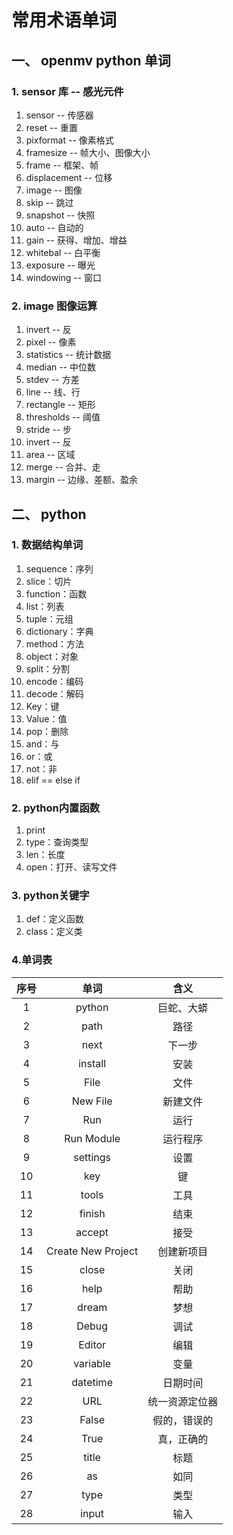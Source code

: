 
# 常用术语单词
## 一、 openmv python 单词
### 1. sensor 库 -- 感光元件 
1. sensor -- 传感器
2. reset -- 重置
3. pixformat -- 像素格式
4. framesize -- 帧大小、图像大小
5. frame -- 框架、帧
6. displacement -- 位移
7. image -- 图像
8. skip -- 跳过
9. snapshot -- 快照
10. auto -- 自动的
11. gain -- 获得、增加、增益
12. whitebal -- 白平衡
13. exposure -- 曝光
14. windowing -- 窗口 
### 2. image 图像运算
1. invert -- 反
2. pixel -- 像素
3. statistics -- 统计数据
4. median -- 中位数
5. stdev -- 方差
6. line -- 线、行
7. rectangle -- 矩形
8. thresholds -- 阈值
9. stride -- 步
10. invert -- 反
11. area -- 区域
12. merge -- 合并、走
13. margin -- 边缘、差额、盈余

## 二、 python
### 1. 数据结构单词
1. sequence：序列
2. slice：切片
3. function：函数
4. list：列表
5. tuple：元组
6. dictionary：字典
7. method：方法
8. object：对象
9. split：分割
10. encode：编码
11. decode：解码
12. Key：键
13. Value：值
14. pop：删除
15. and：与
16. or：或
17. not：非
18. elif  == else if
### 2. python内置函数
1. print
2. type：查询类型
3. len：长度
4. open：打开、读写文件
### 3. python关键字
1. def：定义函数
2. class：定义类
### 4.单词表
|序号|单词|含义|
|:-:|:-:|:-:|
|1|python|巨蛇、大蟒|
|2|path|路径|
|3|next|下一步|
|4|install|安装|
|5|File|文件|
|6|New File|新建文件|
|7|Run|运行|
|8|Run Module|运行程序|
|9|settings|设置|
|10|key|键|
|11|tools|工具|
|12|finish|结束|
|13|accept|接受|
|14|Create New Project|创建新项目|
|15|close|关闭|
|16|help|帮助|
|17|dream|梦想|
|18|Debug|调试|
|19|Editor|编辑|
|20|variable|变量|
|21|datetime|日期时间|
|22|URL|统一资源定位器|
|23|False|假的，错误的|
|24|True|真，正确的|
|25|title|标题|
|26|as|如同|
|27|type|类型|
|28|input|输入|









